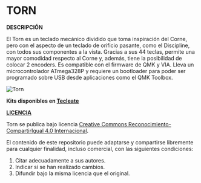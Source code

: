 # TORN

**DESCRIPCIÓN**

El Torn es un teclado mecánico dividido que toma inspiración del Corne, pero con
el aspecto de un teclado de orificio pasante, como el Discipline, con todos sus
componentes a la vista. Gracias a sus 44 teclas, permite una mayor comodidad
respecto al Corne y, además, tiene la posibilidad de colocar 2 encoders.
Es compatible con el firmware de QMK y VIA. Lleva un microcontrolador ATmega328P
y requiere un bootloader para poder ser programado sobre USB desde aplicaciones
como el QMK Toolbox.

![Torn](https://i0.wp.com/tecleate.com/wp-content/uploads/2022/05/Torn-3.png)

**Kits disponibles en [Tecleate](https://www.tecleate.com/product/torn/)**

**[LICENCIA](LICENSE)**

Torn se publica bajo licencia [Creative Commons Reconocimiento-CompartirIgual 4.0 Internacional](https://creativecommons.org/licenses/by-sa/4.0/).

El contenido de este repositorio puede adaptarse y compartirse libremente para cualquier finalidad, incluso comercial, con las siguientes condiciones:

1) Citar adecuadamente a sus autores.
2) Indicar si se han realizado cambios.
3) Difundir bajo la misma licencia que el original.
